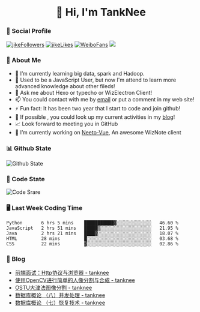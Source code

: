 
<h1 align="center">👋 Hi, I'm TankNee</h1>

### 📌 Social Profile 

[![jikeFollowers](https://img.shields.io/badge/dynamic/json?color=%23FFE411&label=JikeFollowers&query=%24.data.totalSubs&url=https%3A%2F%2Fapi.spencerwoo.com%2Fsubstats%2F%3Fsource%3DjikeFollower%26queryKey%3Dd25cf3f3-f6e6-4427-b418-51ba06cf26e9)](https://m.okjike.com)
[![jikeLikes](https://img.shields.io/badge/dynamic/json?color=%23FFE411&label=JikeLikes&query=%24.data.totalSubs&url=https%3A%2F%2Fapi.spencerwoo.com%2Fsubstats%2F%3Fsource%3DjikeLiked%26queryKey%3Dd25cf3f3-f6e6-4427-b418-51ba06cf26e9)](https://m.okjike.com)
[![WeiboFans](https://img.shields.io/badge/dynamic/json?color=%23E6162D&label=WeiboFollowers&query=%24.data.totalSubs&url=https%3A%2F%2Fapi.spencerwoo.com%2Fsubstats%2F%3Fsource%3Dweibo%26queryKey%3D5201023153)](https://www.weibo.com)
![](https://visitor-badge.glitch.me/badge?page_id=TankNee.TankNee)

### 👦 About Me 

- 🌱 I’m currently learning big data, spark and Hadoop.
- 🤔 Used to be a JavaScript User, but now I'm attend to learn more advanced knowledge about other fileds!
- 💬 Ask me about Hexo or typecho or WizElectron Client!
- 📫 You could contact with me by [email](mailto:nee@tanknee.cn) or put a comment in my web site!
-  ⚡  Fun fact: It has been two year that I start to code and join github!
- 🎉 If possible , you could look up my current activities in my [blog](https://www.tanknee.cn)!
- 📈 Look forward to meeting you in GitHub
- 🔭 I’m currently working on [Neeto-Vue](https://github.com/TankNee/Neeto-Vue), An awesome WizNote client

### 📊 Github State

![Github State](https://github-readme-stats.vercel.app/api?username=TankNee&show_icons=true&hide_border=true)

### 📶 Code State

![Code Srare](https://github-readme-stats.vercel.app/api/top-langs/?username=TankNee&layout=compact&hide_border=true&title_color=a0a9af)

### 🖥 Last Week Coding Time

<!--START_SECTION:waka-->
```text
Python       6 hrs 5 mins    ███████████▓░░░░░░░░░░░░░   46.60 % 
JavaScript   2 hrs 51 mins   █████▒░░░░░░░░░░░░░░░░░░░   21.95 % 
Java         2 hrs 21 mins   ████▓░░░░░░░░░░░░░░░░░░░░   18.07 % 
HTML         28 mins         █░░░░░░░░░░░░░░░░░░░░░░░░   03.68 % 
CSS          22 mins         ▓░░░░░░░░░░░░░░░░░░░░░░░░   02.86 % 
```
<!--END_SECTION:waka-->

### 📕 Blog

<!-- BLOG-POST-LIST:START -->
- [前端面试：Http协议与浏览器 - tanknee](http://www.cnblogs.com/tanknee/p/14284390.html)
- [使用OpenCV进行简单的人像分割与合成 - tanknee](http://www.cnblogs.com/tanknee/p/14281641.html)
- [OSTU大津法图像分割 - tanknee](http://www.cnblogs.com/tanknee/p/14279668.html)
- [数据库概论 （八）并发处理 - tanknee](http://www.cnblogs.com/tanknee/p/14278437.html)
- [数据库概论 （七）恢复技术 - tanknee](http://www.cnblogs.com/tanknee/p/14278424.html)
<!-- BLOG-POST-LIST:END -->
